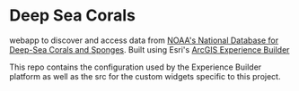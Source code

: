 # Deep Sea Corals

webapp to discover and access data from [NOAA's National Database for Deep-Sea Corals and Sponges](https://deepseacoraldata.noaa.gov/data). Built using Esri's [ArcGIS Experience Builder](https://developers.arcgis.com/experience-builder/)

This repo contains the configuration used by the Experience Builder platform as well as the src for the custom widgets specific to this project.
